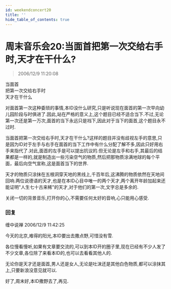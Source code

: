 ```yaml
---
id: weekendconcert20
title: ''
hide_table_of_contents: true
---
```


# 周末音乐会20:当面首把第一次交给右手时,天才在干什么?

> 2006/12/9 11:20:08

<div style={{color: '#00FF40', fontWeight: 'normal', fontSize: 'xxx-large', lineHeight: '110%', textAlign: 'center', marginBottom: '20px'}}>
当面首
</div>

<div style={{color: '#990033', fontWeight: 'normal', fontSize: 'xxx-large', lineHeight: '110%', textAlign: 'center', marginBottom: '20px'}}>
把第一次交给右手时
</div>

<div style={{color: '#FF0000', fontWeight: 'normal', fontSize: 'xxx-large', lineHeight: '110%', textAlign: 'center', marginBottom: '30px'}}>
天才在干什么
</div>

对面首第一次这种委琐的事情,本ID没什么研究,只是听说现在面首的第一次早向幼儿园阶段与时俱进了.因此,站在严格的意义上,这个题目已经不适合当下.不过,无论第一次还是第一万次,面首的当下永远只是裆下,因此对于当下的面首,这个题目永不过时.

当面首把第一次交给右手时,天才在干什么?这样的题目并没有歧视左手的意思,只是因为ID对于左手与右手在面首的当下工作中有什么分配了解不多,因此只好用右手来指代了.对此,面首的左手是可以提出抗议的.但无论是左手和右手,其最后的结果都是一样的,就是制造出一些污染空气的物质,然后把那物质涂满地球的每个平面，最后向空气宣称,这是面首当下的世界.

天才的物质只涂抹在五根洞穿天地的黑线上,千百年后,这沸腾的物质依然在天地间回响.两位说德语的天才,也是在本ID心目中唯一的两个天才,两个离开年龄加起来还能证明"人生七十古来稀"的天才,对于他们的第一次,文字总是多余的.

关闭一切的背景音乐,打开你的心,不需要任何太好的音响,心只能用心感受.

### 回复

<div class='blog-comment'>
<span class='blog-comment-chan'>缠中说禅</span> 2006/12/9 11:42:25<br/>

今天的北京,难得的阳光,本ID要出去撒点野,可惜没有雪.

各位慢看慢听,如果有文章要交流的,可以到本ID开的圈子里,现在已经有不少人发了不少文章,各位除了来看本ID的,也可以去看看其他人的.

无论你是天才还是面首,男人还是女人,无论是吐沫还是其他白色物质,都可以涂抹其上,只要新浪没意见就可以.

好了,周末好,本ID撒野去了,再见.
</div>